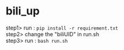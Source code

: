 # bili_up
step1> run : `pip install -r requirement.txt`  
step2> change the "biliUID" in run.sh  
step3> run : `bash run.sh`
